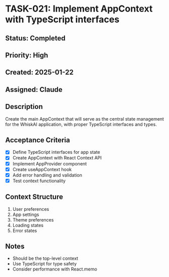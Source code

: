 # TASK-021: Implement AppContext with TypeScript interfaces

## Status: Completed
## Priority: High
## Created: 2025-01-22
## Assigned: Claude

## Description
Create the main AppContext that will serve as the central state management for the WhiskAI application, with proper TypeScript interfaces and types.

## Acceptance Criteria
- [x] Define TypeScript interfaces for app state
- [x] Create AppContext with React Context API
- [x] Implement AppProvider component
- [x] Create useAppContext hook
- [x] Add error handling and validation
- [x] Test context functionality

## Context Structure
1. User preferences
2. App settings
3. Theme preferences
4. Loading states
5. Error states

## Notes
- Should be the top-level context
- Use TypeScript for type safety
- Consider performance with React.memo